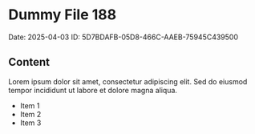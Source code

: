 # Dummy File 188

Date: 2025-04-03
ID: 5D7BDAFB-05D8-466C-AAEB-75945C439500

## Content

Lorem ipsum dolor sit amet, consectetur adipiscing elit.
Sed do eiusmod tempor incididunt ut labore et dolore magna aliqua.

* Item 1
* Item 2
* Item 3
